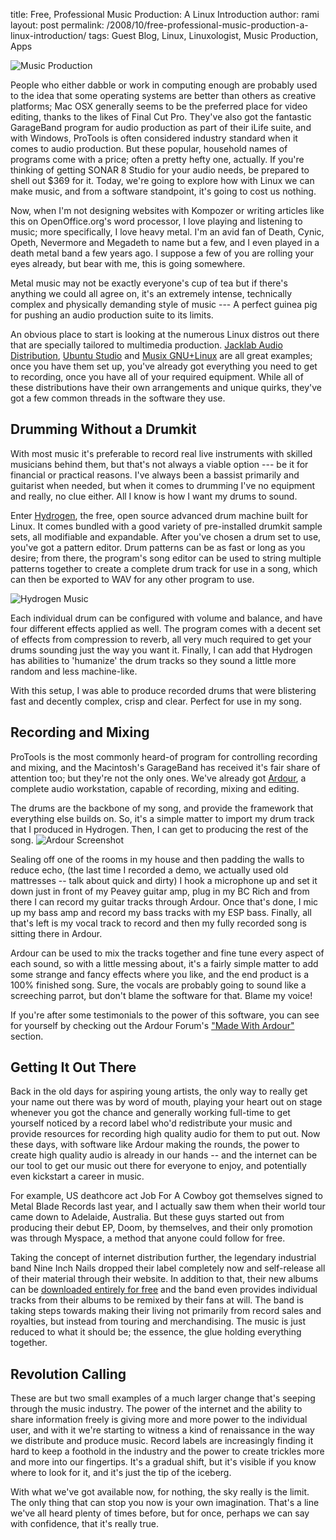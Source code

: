 title: Free, Professional Music Production: A Linux Introduction
author: rami
layout: post
permalink: /2008/10/free-professional-music-production-a-linux-introduction/
tags: Guest Blog, Linux, Linuxologist, Music Production, Apps

![Music Production]({filename}/images/music-production.jpg)

People who either dabble or work in computing enough are probably used to the idea that some operating systems are better than others as creative platforms; Mac OSX generally seems to be the preferred place for video editing, thanks to the likes of Final Cut Pro. They've also got the fantastic GarageBand program for audio production as part of their iLife suite, and with Windows, ProTools is often considered industry standard when it comes to audio production. But these popular, household names of programs come with a price; often a pretty hefty one, actually. If you're thinking of getting SONAR 8 Studio for your audio needs, be prepared to shell out $369 for it. Today, we're going to explore how with Linux we can make music, and from a software standpoint, it's going to cost us nothing.

Now, when I'm not designing websites with Kompozer or writing articles like this on OpenOffice.org's word processor, I love playing and listening to music; more specifically, I love heavy metal. I'm an avid fan of Death, Cynic, Opeth, Nevermore and Megadeth to name but a few, and I even played in a death metal band a few years ago. I suppose a few of you are rolling your eyes already, but bear with me, this is going somewhere.

Metal music may not be exactly everyone's cup of tea but if there's anything we could all agree on, it's an extremely intense, technically complex and physically demanding style of music --- A perfect guinea pig for pushing an audio production suite to its limits.

An obvious place to start is looking at the numerous Linux distros out there that are specially tailored to multimedia production. [Jacklab Audio Distribution](http://www.jacklab.org), [Ubuntu Studio](http://ubuntu-studio.org) and [Musix GNU+Linux](http://musix.org.ar) are all great examples; once you have them set up, you've already got everything you need to get to recording, once you have all of your required equipment. While all of these distributions have their own arrangements and unique quirks, they've got a few common threads in the software they use.

## Drumming Without a Drumkit

With most music it's preferable to record real live instruments with skilled musicians behind them, but that's not always a viable option --- be it for financial or practical reasons. I've always been a bassist primarily and guitarist when needed, but when it comes to drumming I've no equipment and really, no clue either. All I know is how I want my drums to sound.

Enter [Hydrogen](http://www.hydrogen-music.org), the free, open source advanced drum machine built for Linux. It comes bundled with a good variety of pre-installed drumkit sample sets, all modifiable and expandable. After you've chosen a drum set to use, you've got a pattern editor. Drum patterns can be as fast or long as you desire; from there, the program's song editor can be used to string multiple patterns together to create a complete drum track for use in a song, which can then be exported to WAV for any other program to use.

![Hydrogen Music]({filename}/images/hydrogen.png)

Each individual drum can be configured with volume and balance, and have four different effects applied as well. The program comes with a decent set of effects from compression to reverb, all very much required to get your drums sounding just the way you want it. Finally, I can add that Hydrogen has abilities to 'humanize' the drum tracks so they sound a little more random and less machine-like.

With this setup, I was able to produce recorded drums that were blistering fast and decently complex, crisp and clear. Perfect for use in my song.

## Recording and Mixing

ProTools is the most commonly heard-of program for controlling recording and mixing, and the Macintosh's GarageBand has received it's fair share of attention too; but they're not the only ones. We've already got [Ardour](http://www.ardour.org), a complete audio workstation, capable of recording, mixing and editing.

The drums are the backbone of my song, and provide the framework that everything else builds on. So, it's a simple matter to import my drum track that I produced in Hydrogen. Then, I can get to producing the rest of the song.
![Ardour Screenshot]({filename}/images/ardour-25-small.png)

Sealing off one of the rooms in my house and then padding the walls to reduce echo, (the last time I recorded a demo, we actually used old mattresses -- talk about quick and dirty) I hook a microphone up and set it down just in front of my Peavey guitar amp, plug in my BC Rich and from there I can record my guitar tracks through Ardour. Once that's done, I mic up my bass amp and record my bass tracks with my ESP bass. Finally, all that's left is my vocal track to record and then my fully recorded song is sitting there in Ardour.

Ardour can be used to mix the tracks together and fine tune every aspect of each sound, so with a little messing about, it's a fairly simple matter to add some strange and fancy effects where you like, and the end product is a 100% finished song. Sure, the vocals are probably going to sound like a screeching parrot, but don't blame the software for that. Blame my voice!

If you're after some testimonials to the power of this software, you can see for yourself by checking out the Ardour Forum's ["Made With Ardour"](http://www.ardour.org/forum/9) section.

## Getting It Out There

Back in the old days for aspiring young artists, the only way to really get your name out there was by word of mouth, playing your heart out on stage whenever you got the chance and generally working full-time to get yourself noticed by a record label who'd redistribute your music and provide resources for recording high quality audio for them to put out. Now these days, with software like Ardour making the rounds, the power to create high quality audio is already in our hands -- and the internet can be our tool to get our music out there for everyone to enjoy, and potentially even kickstart a career in music.

For example, US deathcore act Job For A Cowboy got themselves signed to Metal Blade Records last year, and I actually saw them when their world tour came down to Adelaide, Australia. But these guys started out from producing their debut EP, Doom, by themselves, and their only promotion was through Myspace, a method that anyone could follow for free.

Taking the concept of internet distribution further, the legendary industrial band Nine Inch Nails dropped their label completely now and self-release all of their material through their website. In addition to that, their new albums can be [downloaded entirely for free](http://dl.nin.com/theslip/signup) and the band even provides individual tracks from their albums to be remixed by their fans at will. The band is taking steps towards making their living not primarily from record sales and royalties, but instead from touring and merchandising. The music is just reduced to what it should be; the essence, the glue holding everything together.

## Revolution Calling

These are but two small examples of a much larger change that's seeping through the music industry. The power of the internet and the ability to share information freely is giving more and more power to the individual user, and with it we're starting to witness a kind of renaissance in the way we distribute and produce music. Record labels are increasingly finding it hard to keep a foothold in the industry and the power to create trickles more and more into our fingertips. It's a gradual shift, but it's visible if you know where to look for it, and it's just the tip of the iceberg.

With what we've got available now, for nothing, the sky really is the limit. The only thing that can stop you now is your own imagination. That's a line we've all heard plenty of times before, but for once, perhaps we can say with confidence, that it's really true.
